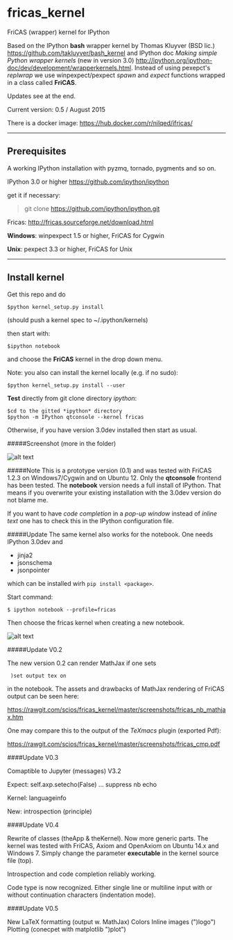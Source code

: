fricas_kernel
=============

FriCAS (wrapper) kernel for IPython


Based on the IPython **bash** wrapper kernel by Thomas Kluyver (BSD lic.)
https://github.com/takluyver/bash_kernel and IPython doc
*Making simple Python wrapper kernels* (new in version 3.0)
http://ipython.org/ipython-doc/dev/development/wrapperkernels.html.
Instead of using pexepct's *replwrap* we use winpexpect/pexpect *spawn*
and *expect* functions wrapped in a class called **FriCAS**.


Updates see at the end.

Current version: 0.5 / August 2015

There is a docker image: https://hub.docker.com/r/nilqed/ifricas/

------------
Prerequisites
------------
A working IPython installation with pyzmq, tornado, pygments and so on.

IPython 3.0 or higher https://github.com/ipython/ipython

get it if necessary: 

> git clone https://github.com/ipython/ipython.git

Fricas: http://fricas.sourceforge.net/download.html

**Windows**: winpexpect 1.5 or higher, FriCAS for Cygwin

**Unix**: pexpect 3.3 or higher, FriCAS for Unix

--------------
Install kernel
--------------

Get this repo and do

`$python kernel_setup.py install`

(should push a kernel spec to ~/.ipython/kernels)

then start with:

`$ipython notebook`

and choose the **FriCAS** kernel in the drop down menu.


Note: you also can install the kernel locally (e.g. if no sudo):

`$python kernel_setup.py install --user` 

**Test** directly from git clone directory *ipython*:

```
$cd to the gitted *ipython* directory
$python -m IPython qtconsole --kernel fricas
```

Otherwise, if you have version 3.0dev installed then start as usual.

#####Screenshot (more in the folder)

![alt text](https://github.com/scios/fricas_kernel/raw/master/screenshots/fkernel_cygc.png "QTconsole")


#####Note
This is a prototype version (0.1) and was tested with FriCAS 1.2.3 on Windows7/Cygwin and on Ubuntu 12. Only the **qtconsole** frontend has been tested. The **notebook** version needs a full install of IPython. That means if you overwrite your existing installation with the 3.0dev version do not blame me.

If you want to have *code completion* in a *pop-up window* instead of *inline text* one has to check this in the IPython configuration file. 


#####Update
The same kernel also works for the notebook. One needs IPython 3.0dev and

 * jinja2
 * jsonschema
 * jsonpointer

which can be installed wirh `pip install <package>`. 

Start command:

```
$ ipython notebook --profile=fricas
```

Then choose the fricas kernel when creating a new notebook.

![alt text](https://github.com/scios/fricas_kernel/raw/master/screenshots/fkernel_nb.png "NB")


#####Update V0.2

The new version 0.2 can render MathJax if one sets

```
 )set output tex on

```

in the notebook. The assets and drawbacks of MathJax rendering of FriCAS output can be seen here:

https://rawgit.com/scios/fricas_kernel/master/screenshots/fricas_nb_mathjax.htm

One may compare this to the output of the *TeXmacs* plugin (exported Pdf):

https://rawgit.com/scios/fricas_kernel/master/screenshots/fricas_cmp.pdf

####Update V0.3

Comaptible to Jupyter (messages) V3.2 

Expect: self.axp.setecho(False) ... suppress nb echo

Kernel: languageinfo

New: introspection (principle)


####Update V0.4

Rewrite of classes (theApp & theKernel). Now more generic parts. The kernel
was tested with FriCAS, Axiom and OpenAxiom on Ubuntu 14.x and Windows 7. 
Simply change the parameter **executable** in the kernel source file (top).

Introspection and code completion reliably working.

Code type is now recognized. Either single line or multiline input with or
without continuation characters (indentation mode).

####Update V0.5

New LaTeX formatting (output w. MathJax)
Colors
Inline images (")logo")
Plotting (conecpet with matplotlib ")plot")





